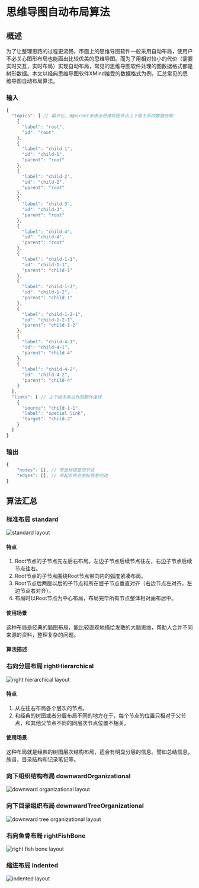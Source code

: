 思维导图自动布局算法
=================

## 概述

为了让整理思路的过程更流畅，市面上的思维导图软件一般采用自动布局，使用户不必关心图形布局也能画出比较优美的思维导图。而为了用相对较小的代价（需要实时交互，实时布局）实现自动布局，常见的思维导图软件处理的图数据格式都是树形数据。本文以经典思维导图软件XMind接受的数据格式为例，汇总常见的思维导图自动布局算法。

### 输入

```javascript
{
  "topics": [ // 扁平化，用parent来表示思维导图节点上下级关系的数据结构
    {
      "label": "root",
      "id": "root"
    },
    {
      "label": "child-1",
      "id": "child-1",
      "parent": "root"
    },
    {
      "label": "child-2",
      "id": "child-2",
      "parent": "root"
    },
    {
      "label": "child-3",
      "id": "child-3",
      "parent": "root"
    },
    {
      "label": "child-4",
      "id": "child-4",
      "parent": "root"
    },
    {
      "label": "child-1-1",
      "id": "child-1-1",
      "parent": "child-1"
    },
    {
      "label": "child-1-2",
      "id": "child-1-2",
      "parent": "child-1"
    },
    {
      "label": "child-1-2-1",
      "id": "child-1-2-1",
      "parent": "child-1-2"
    },
    {
      "label": "child-4-1",
      "id": "child-4-1",
      "parent": "child-4"
    },
    {
      "label": "child-4-2",
      "id": "child-4-2",
      "parent": "child-4"
    }
  ],
  "links": [ // 上下级关系以外的额外连线
    {
      "source": "child-1-1",
      "label": "special link",
      "target": "child-2"
    }
  ]
}
```

### 输出

```javascript
{
	"nodes": [], // 带坐标信息的节点
	"edges": [], // 带起点终点坐标信息的边
}
```

## 算法汇总

### 标准布局 standard

![standard layout](mind-map-drawing-algorithms/standard.svg)

#### 特点

1. Root节点的子节点先左后右布局。左边子节点后续节点往左，右边子节点后续节点往右。
2. Root节点的子节点围绕Root节点带向内的弧度紧凑布局。
3. Root节点后两层以后的子节点和所在层子节点垂直对齐（右边节点左对齐，左边节点右对齐）。
4. 布局时以Root节点为中心布局，布局完毕所有节点整体相对画布居中。

#### 使用场景

这种布局是经典的脑图布局，能比较直观地描绘发散的大脑思维，帮助人合并不同来源的资料，整理复杂的问题。

#### 算法描述



### 右向分层布局 rightHierarchical

![right hierarchical layout](mind-map-drawing-algorithms/right-hierarchical.svg)

#### 特点

1. 从左往右布局各个层次的节点。
2. 和经典的树图或者分层布局不同的地方在于，每个节点的位置只相对于父节点，和其他父节点不同的同层次节点位置不相关。

#### 使用场景

这种布局就是经典的树图层次结构布局，适合有明显分层的信息。譬如总结信息，族谱，目录结构和记录笔记等。

### 向下组织结构布局 downwardOrganizational

![downward organizational layout](mind-map-drawing-algorithms/downward-organizational.svg)

### 向下目录组织布局 downwardTreeOrganizational

![downward tree organizational layout](mind-map-drawing-algorithms/downward-tree-organizational.svg)

### 右向鱼骨布局 rightFishBone

![right fish bone layout](mind-map-drawing-algorithms/right-fish-bone.svg)

### 缩进布局 indented

![indented layout](mind-map-drawing-algorithms/indented.png)

<!--
### 向上组织结构布局 upwardOrganizational

### 向下分层布局 downwardHierarchical

### 左向鱼骨布局 leftFishBone

### 右向树布局 rightTree

### 左向树布局 leftTree

### 弧树布局 arcTree

### 肘树布局 elbowTree

### 水平时间轴 horizontalTimeline

### 垂直时间轴 verticalTimeline
-->
